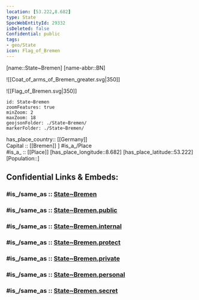 ```yaml
---
location: [53.222,8.682] 
type: State
SpocWebEntityId: 29332
isDeleted: false
Confidential: public
tags:
- geo/State
icon: Flag_of_Bremen
---
```


[name::State~Bremen] 
[name-abbr::BN] 

![[Coat_of_arms_of_Bremen_greater.svg|350]] 


![[Flag_of_Bremen.svg|350]] 

```leaflet
id: State~Bremen
zoomFeatures: true 
minZoom: 2 
maxZoom: 18
geojsonFolder: ./State~Bremen/
markerFolder: ./State~Bremen/
```

has_place_country:: [[Germany]]  
Capital ::  [[Bremen]] ] 
#is_a_/Place  
#is_a_ :: [[Place]] 
[has_place_longitude::8.682] 
[has_place_latitude::53.222] 
[Population::] 


## Confidential Links & Embeds: 

### #is_/same_as :: [State~Bremen](/_Standards/Earth/Continent/Europe/Europe~Central/Germany/Germany~West/State~Bremen.md) 

### #is_/same_as :: [State~Bremen.public](/_public/Earth/Continent/Europe/Europe~Central/Germany/Germany~West/State~Bremen.public.md) 

### #is_/same_as :: [State~Bremen.internal](/_internal/Earth/Continent/Europe/Europe~Central/Germany/Germany~West/State~Bremen.internal.md) 

### #is_/same_as :: [State~Bremen.protect](/_protect/Earth/Continent/Europe/Europe~Central/Germany/Germany~West/State~Bremen.protect.md) 

### #is_/same_as :: [State~Bremen.private](/_private/Earth/Continent/Europe/Europe~Central/Germany/Germany~West/State~Bremen.private.md) 

### #is_/same_as :: [State~Bremen.personal](/_personal/Earth/Continent/Europe/Europe~Central/Germany/Germany~West/State~Bremen.personal.md) 

### #is_/same_as :: [State~Bremen.secret](/_secret/Earth/Continent/Europe/Europe~Central/Germany/Germany~West/State~Bremen.secret.md)

